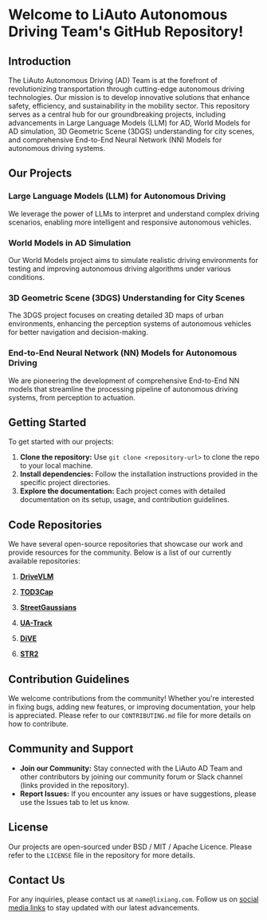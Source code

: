 # Welcome to LiAuto Autonomous Driving Team's GitHub Repository!

## Introduction

The LiAuto Autonomous Driving (AD) Team is at the forefront of revolutionizing transportation through cutting-edge autonomous driving technologies. Our mission is to develop innovative solutions that enhance safety, efficiency, and sustainability in the mobility sector. This repository serves as a central hub for our groundbreaking projects, including advancements in Large Language Models (LLM) for AD, World Models for AD simulation, 3D Geometric Scene (3DGS) understanding for city scenes, and comprehensive End-to-End Neural Network (NN) Models for autonomous driving systems.

## Our Projects

### Large Language Models (LLM) for Autonomous Driving

We leverage the power of LLMs to interpret and understand complex driving scenarios, enabling more intelligent and responsive autonomous vehicles.

### World Models in AD Simulation

Our World Models project aims to simulate realistic driving environments for testing and improving autonomous driving algorithms under various conditions.

### 3D Geometric Scene (3DGS) Understanding for City Scenes

The 3DGS project focuses on creating detailed 3D maps of urban environments, enhancing the perception systems of autonomous vehicles for better navigation and decision-making.

### End-to-End Neural Network (NN) Models for Autonomous Driving

We are pioneering the development of comprehensive End-to-End NN models that streamline the processing pipeline of autonomous driving systems, from perception to actuation.

## Getting Started

To get started with our projects:

1. **Clone the repository:** Use `git clone <repository-url>` to clone the repo to your local machine.
2. **Install dependencies:** Follow the installation instructions provided in the specific project directories.
3. **Explore the documentation:** Each project comes with detailed documentation on its setup, usage, and contribution guidelines.

## Code Repositories

We have several open-source repositories that showcase our work and provide resources for the community. Below is a list of our currently available repositories:

1. [**DriveVLM**](https://github.com/LiAutoAD/DriveVLM)

2. [**TOD3Cap**](https://github.com/LiAutoAD/TOD3Cap)

3. [**StreetGaussians**](https://github.com/LiAutoAD/street_gaussians)

4. [**UA-Track**](https://github.com/LiAutoAD/ua-track-website)

5. [**DiVE**](https://prokaryote-hgy.github.io/DiVE/)

6. [**STR2**](https://github.com/LiAutoAD/StateTransformer)


## Contribution Guidelines

We welcome contributions from the community! Whether you're interested in fixing bugs, adding new features, or improving documentation, your help is appreciated. Please refer to our `CONTRIBUTING.md` file for more details on how to contribute.

## Community and Support

- **Join our Community:** Stay connected with the LiAuto AD Team and other contributors by joining our community forum or Slack channel (links provided in the repository).
- **Report Issues:** If you encounter any issues or have suggestions, please use the Issues tab to let us know.

## License

Our projects are open-sourced under BSD / MIT / Apache Licence. Please refer to the `LICENSE` file in the repository for more details.

## Contact Us

For any inquiries, please contact us at `name@lixiang.com`. Follow us on [social media links](https://www.lixiang.com/about.html) to stay updated with our latest advancements.
